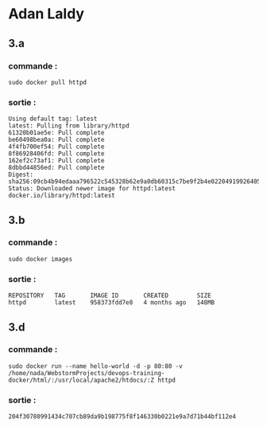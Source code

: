 # Adan Laldy

## 3.a 
### commande :
```
sudo docker pull httpd
```
### sortie : 
```
Using default tag: latest
latest: Pulling from library/httpd
61320b01ae5e: Pull complete 
be60498bea0a: Pull complete 
4f4fb700ef54: Pull complete 
8f86928406fd: Pull complete 
162ef2c73af1: Pull complete 
8dbbd44856ed: Pull complete 
Digest: sha256:09cb4b94edaaa796522c545328b62e9a0db60315c7be9f2b4e02204919926405
Status: Downloaded newer image for httpd:latest
docker.io/library/httpd:latest
```

## 3.b 
### commande :
```
sudo docker images
```
### sortie : 
```
REPOSITORY   TAG       IMAGE ID       CREATED        SIZE
httpd        latest    958373fdd7e8   4 months ago   148MB
```

## 3.d
### commande :
```
sudo docker run --name hello-world -d -p 80:80 -v /home/nada/WebstormProjects/devops-training-docker/html/:/usr/local/apache2/htdocs/:Z httpd
```
### sortie : 
```
204f30780991434c707cb89da9b198775f8f146330b0221e9a7d71b44bf112e4
```